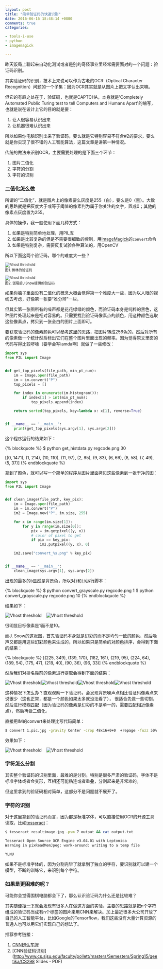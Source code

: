 ```yaml
---
layout: post
title: "简单验证码的快速识别"
date: 2016-06-16 18:48:14 +0800
comments: true
categories:

- tools-i-use
- python
- imagemagick

---
```


昨天饭局上聊起来自动化测试或者是别的奇怪事业里经常需要面对的一个问题：验证码识别。

其实验证码的识别，技术上来说可以作为古老的OCR（Optical Character Recognition）问题的一个子集：因为OCR其实就是从图片上把文字认出来嘛。

但它的有趣之处在于，验证码，也就是CAPTCHA，本身就是'Completely Automated Public Turing test to tell Computers and Humans Apart'的缩写，也就是说在设计上它的目的就是要：

1. 让人很容易认识出来
2. 让机器很难认识出来

所以如果你电脑识别出来了验证码，要么就是它特别容易不符合#2的要求，要么就是你实现了很不错的人工智能算法，这篇文章是讲第一种情况。

传统的做法来识别OCR，主要需要处理的是下面三个环节：

1. 图片二值化
2. 字符的分割
3. 字符的识别

### 二值化怎么做

所谓的“二值化”，就是图片上的像素要么灰度是255（白），要么是0（黑）。大致的思路就是把灰度大于或等于阈值的像素判为属于你关注的文字，置成0；其他的像素点灰度置为255。

具体的操作，我一般使用下面几种方式：

1. 如果是特别简单地处理，用PIL库
2. 如果是比较复杂的但是不需要很细致的控制，用[ImageMagick](http://imagemagick.sourceforge.net/)的`convert`命令
3. 如果是特别复杂，需要反复试验各种算法的，用OpenCV

所以下面这两个验证码，哪个的难度大一些？

<p style="font-size: 0.8em;
"><img src="{{ site.static_base }}/downloads/images/2016_06/orig_code.png" title=--alt Don't touch me alt="Vhost threshold" data-pin-nopin="true"><br/>
图1. 微林的验证码</p>

<p style="font-size: 0.8em;
"><img src="{{ site.static_base }}/downloads/images/2016_06/orig_code_2.jpg" title=--alt Don't touch me alt="Vhost threshold" data-pin-nopin="true"><br/>
图2. 饭局后J.Snow提供的验证码</p>

如果你脑子里面没有二值化的概念大概会觉得第一个难度大一些，因为以人眼的视线去考虑，好像第一张要“难分辨”一些。

但其实第一张图所有的噪声都是花花绿绿的颜色，而验证码本身是纯粹的黑色，这种图片处理起来是相对容易的。只需要找到验证码像素点的颜色，用这种颜色选取这些像素点，拷贝到一张全白的图片上面即可。

要获取验证码的像素颜色可以[参考这里](http://www.boyter.org/decoding-captchas/)的思路，把图片转成256色的，然后对所有的像素做一个统计然后标出它们在整个图片里面出现的频率。因为觉得原文里面的代码写得比较啰嗦（要学会写lamda啊）就做了一些修改：

```python
import sys
from PIL import Image


def get_top_pixels(file_path, min_pt_num):
    im = Image.open(file_path)
    im = im.convert("P")
    top_pixels = []

    for index in enumerate(im.histogram()):
        if index[1] > int(min_pt_num):
            top_pixels.append(index)

    return sorted(top_pixels, key=lambda x: x[1], reverse=True)


if __name__ == '__main__':
    print(get_top_pixels(sys.argv[1], sys.argv[2]))
```

这个程序运行的结果如下：

{% blockquote %}
$ python get_histdata.py regcode.png 30

[(0, 1471), (1, 214), (10, 110), (11, 97), (2, 85), (9, 83), (6, 66), (8, 58), (7, 49), (5, 37)]
{% endblockquote %}

拿到了颜色，就可以写一个简单的程序从图片里面拷贝这些像素到一张干净的图：

``` python
import sys
from PIL import Image


def clean_image(file_path, key_pix):
    im = Image.open(file_path)
    im = im.convert("P")
    im2 = Image.new("P", im.size, 255)

    for x in range(im.size[1]):
        for y in range(im.size[0]):
            pix = im.getpixel((y, x))
            # color of pixel to get
            if pix == key_pix:
                im2.putpixel((y, x), 0)

    im2.save("convert_%s.png" % key_pix)


if __name__ == '__main__':
    clean_image(sys.argv[1], sys.argv[2])

```


出现的最多的`0`显然是背景色，所以对`1`和`10`运行脚本：

{% blockquote %}
$ python convert_grayscale.py regcode.png 1
$ python convert_grayscale.py regcode.png 10
{% endblockquote %}

结果如下：

<p><img src="{{ site.static_base }}/downloads/images/2016_06/convert_1.png" title=--alt Don't touch me alt="Vhost threshold" data-pin-nopin="true">&nbsp;&nbsp;&nbsp;&nbsp;<img src="{{ site.static_base }}/downloads/images/2016_06/convert_10.png" title=--alt Don't touch me alt="Vhost threshold" data-pin-nopin="true"></p>

很明显目标像素是1而不是10。

而J. Snow的这张图，首先验证码本身就是幻彩的而不是均匀一致的颜色，然后噪声又都是用这些幻彩颜色来生成的，所以如果只是简单的对颜色排序，会得到下面的结果：

{% blockquote %}
[(225, 349), (139, 170), (182, 161), (219, 95), (224, 64), (189, 54), (175, 47), (218, 40), (90, 36), (96, 33)]
{% endblockquote %}

然后我们对排名靠前的像素进行提取会得到下面的结果：

<p><img src="{{ site.static_base }}/downloads/images/2016_06/convert_225.png" title=--alt Don't touch me alt="Vhost threshold" data-pin-nopin="true"><img src="{{ site.static_base }}/downloads/images/2016_06/convert_139.png" title=--alt Don't touch me alt="Vhost threshold" data-pin-nopin="true"><img src="{{ site.static_base }}/downloads/images/2016_06/convert_182.png" title=--alt Don't touch me alt="Vhost threshold" data-pin-nopin="true"><img src="{{ site.static_base }}/downloads/images/2016_06/convert_219.png" title=--alt Don't touch me alt="Vhost threshold" data-pin-nopin="true"></p>

这种情况下怎么办？直观观察一下验证码，会发现背景噪声点相比验证码像素点来说很少（这也正常，都是一个颜色如果太多就没法看了）， 很适合先做一些切割，然后进行模糊匹配（因为验证码的像素是幻彩的不是单一的，需要匹配相近像素点），然后再做二值化。

直接用IM的convert来处理比写代码简单：

``` bash
$ convert 1.pic.jpg -gravity Center -crop 48x16+0+0  +repage -fuzz 50% -fill white -opaque white -fill black +opaque white resultimage.jpg
```

效果如下：

<p><img src="{{ site.static_base }}/downloads/images/2016_06/orig_code_2.jpg" title=--alt Don't touch me alt="Vhost threshold" data-pin-nopin="true">&nbsp;&nbsp;&nbsp;&nbsp;<img src="{{ site.static_base }}/downloads/images/2016_06/convert_im.jpg" title=--alt Don't touch me alt="Vhost threshold" data-pin-nopin="true"></p>

### 字符怎么分割

其实整个验证码的识别里面，最难的是分割。特别是很多严肃的验证码，字体不是标准字体或者会变形，互相还可能粘连或者重叠，分割起来是非常难的。

但这里拿到的验证码相对简单，这部分不是问题就不展开了。

### 字符的识别

对于这里拿到的验证码而言，因为都是标准字体，可以直接使用OCR的开源工具读取，比如[tesseract](https://github.com/tesseract-ocr/tesseract/wiki)：

``` bash
$ tesseract resultimage.jpg -psm 7 output && cat output.txt

Tesseract Open Source OCR Engine v3.04.01 with Leptonica
Warning in pixReadMemJpeg: work-around: writing to a temp file

YLNU
```

如果不是标准字体的，因为分割完毕了就拿到了独立的字符，要识别就可以建一个模型，不断的训练它，来识别每个字符。

### 如果是更困难的呢？

可能你会觉得围棋电脑都会下了，那么认识验证码为什么还是比较难？

其实[随便搜一下](https://www.google.com.hk/search?safe=off&q=CNN+captcha&oq=CNN+captcha&gs_l=serp.3...1563.1932.0.2169.3.3.0.0.0.0.0.0..0.0....0...1c.1.64.serp..3.0.0.q4EdDQLrqyk)就会发现有很多人在做这方面的实验，主要的思路就是把n个字符组成的验证码当成有n个标签的图片来用CNN来解决。加上最近很多大公司开放了自己的人工智能平台，比如Google的Tensorflow，我们这些没有大量计算资源的普通人也可以用它们实现自己的想法了。

推荐参考链接：

1. [CNN辨认车牌](https://matthewearl.github.io/2016/05/06/cnn-anpr/)
2. [CNN验证码识别](http://www.cs.sjsu.edu/faculty/pollett/masters/Semesters/Spring15/geetika/CS298 Slides - PDF)


